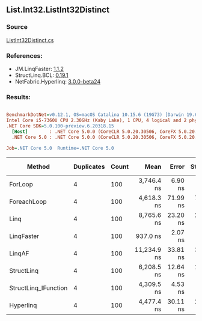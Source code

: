﻿## List.Int32.ListInt32Distinct

### Source
[ListInt32Distinct.cs](../LinqBenchmarks/List/Int32/ListInt32Distinct.cs)

### References:
- JM.LinqFaster: [1.1.2](https://www.nuget.org/packages/JM.LinqFaster/1.1.2)
- StructLinq.BCL: [0.19.1](https://www.nuget.org/packages/StructLinq.BCL/0.19.1)
- NetFabric.Hyperlinq: [3.0.0-beta24](https://www.nuget.org/packages/NetFabric.Hyperlinq/3.0.0-beta24)

### Results:
``` ini

BenchmarkDotNet=v0.12.1, OS=macOS Catalina 10.15.6 (19G73) [Darwin 19.6.0]
Intel Core i5-7360U CPU 2.30GHz (Kaby Lake), 1 CPU, 4 logical and 2 physical cores
.NET Core SDK=5.0.100-preview.6.20318.15
  [Host]        : .NET Core 5.0.0 (CoreCLR 5.0.20.30506, CoreFX 5.0.20.30506), X64 RyuJIT
  .NET Core 5.0 : .NET Core 5.0.0 (CoreCLR 5.0.20.30506, CoreFX 5.0.20.30506), X64 RyuJIT

Job=.NET Core 5.0  Runtime=.NET Core 5.0  

```
|               Method | Duplicates | Count |        Mean |    Error |   StdDev | Ratio | RatioSD |  Gen 0 | Gen 1 | Gen 2 | Allocated |
|--------------------- |----------- |------ |------------:|---------:|---------:|------:|--------:|-------:|------:|------:|----------:|
|              ForLoop |          4 |   100 |  3,746.4 ns |  6.90 ns |  6.12 ns |  1.00 |    0.00 | 2.8687 |     - |     - |    6008 B |
|          ForeachLoop |          4 |   100 |  4,618.3 ns | 71.99 ns | 70.70 ns |  1.23 |    0.02 | 2.8687 |     - |     - |    6008 B |
|                 Linq |          4 |   100 |  8,765.6 ns | 23.20 ns | 20.57 ns |  2.34 |    0.01 | 2.0599 |     - |     - |    4320 B |
|           LinqFaster |          4 |   100 |    937.0 ns |  2.07 ns |  1.94 ns |  0.25 |    0.00 |      - |     - |     - |         - |
|               LinqAF |          4 |   100 | 11,234.9 ns | 33.81 ns | 31.63 ns |  3.00 |    0.01 | 5.9204 |     - |     - |   12400 B |
|           StructLinq |          4 |   100 |  6,208.5 ns | 12.64 ns | 11.82 ns |  1.66 |    0.00 |      - |     - |     - |         - |
| StructLinq_IFunction |          4 |   100 |  4,309.5 ns |  4.53 ns |  3.78 ns |  1.15 |    0.00 |      - |     - |     - |         - |
|            Hyperlinq |          4 |   100 |  4,477.4 ns | 30.11 ns | 26.69 ns |  1.20 |    0.01 |      - |     - |     - |         - |
